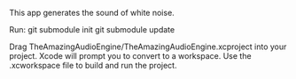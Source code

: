 This app generates the sound of white noise.

Run:
        git submodule init
	git submodule update

Drag TheAmazingAudioEngine/TheAmazingAudioEngine.xcproject into your project. Xcode will prompt you to convert to a workspace. 
Use the .xcworkspace file to build and run the project.